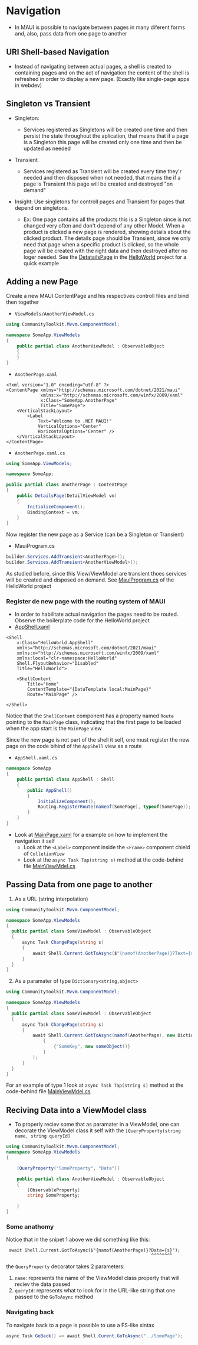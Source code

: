 # Navigation
- In MAUI is possible to navigate between pages in many diferent forms and, also, pass data from one page to another
## URI Shell-based Navigation
- Instead of navigating between actual pages, a shell is created to containing pages and on the act of navigation the content of the shell is refreshed in order to display a new page. (Exactly like single-page apps in webdev)
## Singleton vs Transient
- Singleton:
  - Services registered as Singletons will be created one time and then persist the state throughout the aplication, that means that if a page is a Singleton this page will be created only one time and then be updated as needed
- Transient
  - Services registered as Transient will be created every time they'r needed and then disposed when not needed, that means the if a page is Transient this page will be created and destroyed "on demand"

- Insight: Use singletons for controll pages and Transient for pages that depend on singletons.
  - Ex: One page contains all the products this is a Singleton since is not changed very often and don't depend of any other Model. When a product is clicked a new page is rendered, showing details about the clicked product. The details page should be Transient, since we only need that page when a specific product is clicked, so the whole page will be created with the right data and then destroyed after no loger needed. See the [DetatailsPage](../HelloWorld/MainPage.xaml.cs) in the [HelloWorld](../HelloWord) project for a quick example

## Adding a new Page
Create a new MAUI ContentPage and his respectives controll files and bind then together
- `ViewModels/AnotherViewModel.cs`

```cs
using CommunityToolkit.Mvvm.ComponentModel;

namespace SomeApp.ViewModels
{
    public partial class AnotherViewModel : ObservableObject
    {
    }
}
```

- `AnotherPage.xaml`

```xaml
<?xml version="1.0" encoding="utf-8" ?>
<ContentPage xmlns="http://schemas.microsoft.com/dotnet/2021/maui"
             xmlns:x="http://schemas.microsoft.com/winfx/2009/xaml"
             x:Class="SomeApp.AnotherPage"
             Title="SomePage">
    <VerticalStackLayout>
        <Label 
            Text="Welcome to .NET MAUI!"
            VerticalOptions="Center" 
            HorizontalOptions="Center" />
    </VerticalStackLayout>
</ContentPage>
```

- `AnotherPage.xaml.cs`

```cs
using SomeApp.ViewModels;

namespace SomeApp;

public partial class AnotherPage : ContentPage
{
    public DetailsPage(DetailViewModel vm)
    {
        InitializeComponent();
        BindingContext = vm;
    }
}
```

Now register the new page as a Service (can be a Singleton or Transient)
- MauiProgram.cs

```cs
builder.Services.AddTransient<AnotherPage>();
builder.Services.AddTransient<AnotherViewModel>();
```

As studied before, since this View/ViewModel are transient thoes services will be created and disposed on demand. See [MauiProgram.cs](../HelloWorld/MauiProgram.cs) of the HelloWorld project

### Register de new page with the routing system of MAUI
- In order to habilitate actual navigation the pages need to be routed. Observe the boilerplate code for the HelloWorld project
- [AppShell.xaml](../HelloWorld/AppShell.xaml)
```xaml
<Shell
    x:Class="HelloWorld.AppShell"
    xmlns="http://schemas.microsoft.com/dotnet/2021/maui"
    xmlns:x="http://schemas.microsoft.com/winfx/2009/xaml"
    xmlns:local="clr-namespace:HelloWorld"
    Shell.FlyoutBehavior="Disabled"
    Title="HelloWorld">

    <ShellContent
        Title="Home"
        ContentTemplate="{DataTemplate local:MainPage}"
        Route="MainPage" />

</Shell>
```
Notice that the `ShellContent` component has a property named `Route` pointing to the `MainPage` class, indicating that the first page to be loaded when the app start is the `MainPage` view

Since the new page is not part of the shell it self, one must register the new page on the code bihind of the `AppShell` view as a route
- `AppShell.xaml.cs`
```cs
namespace SomeApp
{
    public partial class AppShell : Shell
    {
        public AppShell()
        {
            InitializeComponent();
            Routing.RegisterRoute(nameof(SomePage), typeof(SomePage));
        }
    }
}
```
- Look at [MainPage.xaml](../HelloWorld/MainPage.xaml) for a example on how to implement the navigation it self
  - Look at the `<Label>` component inside the `<Frame>` component chield of `ColletionView`
  - Look at the `async Task Tap(string s)` method at the code-behind file [MainViewMdel.cs](../HelloWorld/ViewModels/DetailViewModel.cs)
## Passing Data from one page to another
1) As a URL (string interpolation)
  ```cs
using CommunityToolkit.Mvvm.ComponentModel;

namespace SomeApp.ViewModels
{
    public partial class SomeViewModel : ObservableObject
    {
        async Task ChangePage(string s)
        {
            await Shell.Current.GotToAsync($"{namof(AnotherPage)}?Text={s}");
        }
    }
}
  ```
2) As a paramater of type `Dictionary<string,object>`

  ```cs
using CommunityToolkit.Mvvm.ComponentModel;

namespace SomeApp.ViewModels
{
    public partial class SomeViewModel : ObservableObject
    {
        async Task ChangePage(string s)
        {
            await Shell.Current.GotToAsync(namof(AnotherPage), new Dictionary<string, object>
                {
                    {"SomeKey", new someObject()}
                }   
            );
        }
    }
}
  ```

For an example of type 1 look at `async Task Tap(string s)` method at the code-behind file [MainViewMdel.cs](../HelloWorld/ViewModels/DetailViewModel.cs)

## Reciving Data into a ViewModel class
- To properly reciev some that as paramater in a ViewModel, one can decorate the ViewModel class it self with the `[QueryProperty(string name, string queryId]`

```cs
using CommunityToolkit.Mvvm.ComponentModel;
namespace SomeApp.ViewModels
{

    [QueryProperty("SomeProperty", "Data")]

    public partial class AnotherViewModel : ObservableObject
    {
        [ObservableProperty]
        string SomeProperty;

    }
}
```

### Some anathomy
Notice that in the snipet 1 above we did something like this:
```
 await Shell.Current.GotToAsync($"{namof(AnotherPage)}?Data={s}");
                                                       ^^^^^^^^
```
the `QueryProperty` decorator takes 2 parameters:
  1) `name`: represents the name of the ViewModel class property that will reciev the data passed
  2) `queryId`: represents what to look for in the URL-like string that one passed to the `GoToAsync` method

### Navigating back
To navigate back to a page is possible to use a FS-like sintax
```cs
async Task GoBack() => await Shell.Curent.GoToAsync("../SomePage");
```

